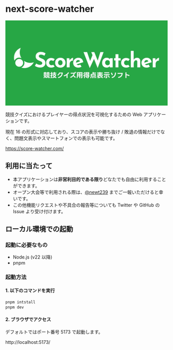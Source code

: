 # next-score-watcher

<img
  src="https://raw.githubusercontent.com/newt239/next-score-watcher/main/public/score-watcher-ogp.webp" 
  alt="Score Watcher アイキャッチ画像"
/>

競技クイズにおけるプレイヤーの得点状況を可視化するための Web アプリケーションです。

現在 16 の形式に対応しており、スコアの表示や勝ち抜け / 敗退の情報だけでなく、問題文表示やスマートフォンでの表示も可能です。

https://score-watcher.com/

## 利用に当たって

- 本アプリケーションは**非営利目的である限り**どなたでも自由に利用することができます。
- オープン大会等で利用される際は、[@newt239](https://twitter.com/newt239) までご一報いただけると幸いです。
- この他機能リクエストや不具合の報告等についても Twitter や GitHub の Issue より受け付けます。

## ローカル環境での起動

### 起動に必要なもの

- Node.js (v22 以降)
- pnpm

### 起動方法

#### 1. 以下のコマンドを実行

```
pnpm intstall
pnpm dev
```

#### 2. ブラウザでアクセス

デフォルトではポート番号 5173 で起動します。

http://localhost:5173/
